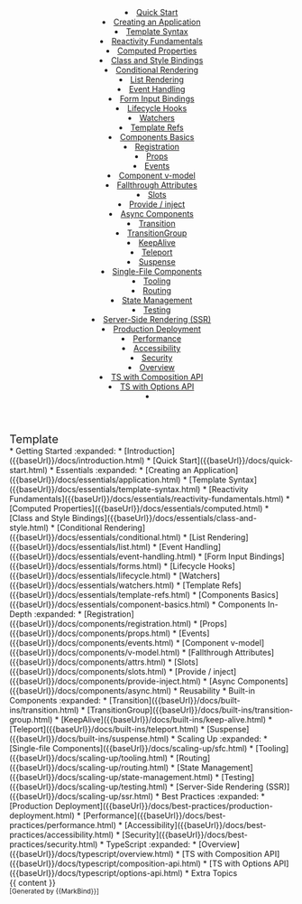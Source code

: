 <head-bottom>
  <link rel="stylesheet" href="{{baseUrl}}/stylesheets/main.css">
</head-bottom>

<header sticky>
  <navbar type="dark">
    <!-- <a slot="brand" href="{{baseUrl}}/index.html" title="Home" class="navbar-brand">Your Logo</a> -->
    <li><a href="{{baseUrl}}/docs/quick-start.html" class="nav-link">Quick Start</a></li>
    <dropdown header="Essentials" class="nav-link">
      <li><a href="{{baseUrl}}/docs/essentials/application.html" class="dropdown-item">Creating an Application</a></li>
      <li><a href="{{baseUrl}}/docs/essentials/template-syntax.html" class="dropdown-item">Template Syntax</a></li>
      <li><a href="{{baseUrl}}/docs/essentials/reactivity-fundamentals.html" class="dropdown-item">Reactivity Fundamentals</a></li>
      <li><a href="{{baseUrl}}/docs/essentials/computed.html" class="dropdown-item">Computed Properties</a></li>
      <li><a href="{{baseUrl}}/docs/essentials/class-and-style.html" class="dropdown-item">Class and Style Bindings</a></li>
      <li><a href="{{baseUrl}}/docs/essentials/conditional.html" class="dropdown-item">Conditional Rendering</a></li>
      <li><a href="{{baseUrl}}/docs/essentials/list.html" class="dropdown-item">List Rendering</a></li>
      <li><a href="{{baseUrl}}/docs/essentials/event-handling.html" class="dropdown-item">Event Handling</a></li>
      <li><a href="{{baseUrl}}/docs/essentials/forms.html" class="dropdown-item">Form Input Bindings</a></li>
      <li><a href="{{baseUrl}}/docs/essentials/lifecycle.html" class="dropdown-item">Lifecycle Hooks</a></li>
      <li><a href="{{baseUrl}}/docs/essentials/watchers.html" class="dropdown-item">Watchers</a></li>
      <li><a href="{{baseUrl}}/docs/essentials/template-refs.html" class="dropdown-item">Template Refs</a></li>
      <li><a href="{{baseUrl}}/docs/essentials/component-basics.html" class="dropdown-item">Components Basics</a></li>
    </dropdown>
    <dropdown header="Components In-Depth" class="nav-link">
      <li><a href="{{baseUrl}}/docs/components/registration.html" class="dropdown-item">Registration</a></li>
      <li><a href="{{baseUrl}}/docs/components/props.html" class="dropdown-item">Props</a></li>
      <li><a href="{{baseUrl}}/docs/components/events.html" class="dropdown-item">Events</a></li>
      <li><a href="{{baseUrl}}/docs/components/v-model.html" class="dropdown-item">Component v-model</a></li>
      <li><a href="{{baseUrl}}/docs/components/attrs.html" class="dropdown-item">Fallthrough Attributes</a></li>
      <li><a href="{{baseUrl}}/docs/components/slots.html" class="dropdown-item">Slots</a></li>
      <li><a href="{{baseUrl}}/docs/components/provide-inject.html" class="dropdown-item">Provide / inject</a></li>
      <li><a href="{{baseUrl}}/docs/components/async.html" class="dropdown-item">Async Components</a></li>
    </dropdown>
    <dropdown header="Built-in Components" class="nav-link">
      <li><a href="{{baseUrl}}/docs/built-ins/transition.html" class="dropdown-item">Transition</a></li>
      <li><a href="{{baseUrl}}/docs/built-ins/transition-group.html" class="dropdown-item">TransitionGroup</a></li>
      <li><a href="{{baseUrl}}/docs/built-ins/keep-alive.html" class="dropdown-item">KeepAlive</a></li>
      <li><a href="{{baseUrl}}/docs/built-ins/teleport.html" class="dropdown-item">Teleport</a></li>
      <li><a href="{{baseUrl}}/docs/built-ins/suspense.html" class="dropdown-item">Suspense</a></li>
    </dropdown>
    <dropdown header="Scaling Up" class="nav-link">
      <li><a href="{{baseUrl}}/docs/scaling-up/sfc.html" class="dropdown-item">Single-File Components</a></li>
      <li><a href="{{baseUrl}}/docs/scaling-up/tooling.html" class="dropdown-item">Tooling</a></li>
      <li><a href="{{baseUrl}}/docs/scaling-up/routing.html" class="dropdown-item">Routing</a></li>
      <li><a href="{{baseUrl}}/docs/scaling-up/state-management.html" class="dropdown-item">State Management</a></li>
      <li><a href="{{baseUrl}}/docs/scaling-up/testing.html" class="dropdown-item">Testing</a></li>
      <li><a href="{{baseUrl}}/docs/scaling-up/ssr.html" class="dropdown-item">Server-Side Rendering (SSR)</a></li>
    </dropdown>
    <dropdown header="Best practises" class="nav-link">
      <li><a href="{{baseUrl}}/docs/best-practices/production-deployment.html" class="dropdown-item">Production Deployment</a></li>
      <li><a href="{{baseUrl}}/docs/best-practices/performance.html" class="dropdown-item">Performance</a></li>
      <li><a href="{{baseUrl}}/docs/best-practices/accessibility.html" class="dropdown-item">Accessibility</a></li>
      <li><a href="{{baseUrl}}/docs/best-practices/security.html" class="dropdown-item">Security</a></li>
    </dropdown>
    <dropdown header="TypeScript" class="nav-link">
      <li><a href="{{baseUrl}}/docs/typescript/overview.html" class="dropdown-item">Overview</a></li>
      <li><a href="{{baseUrl}}/docs/typescript/composition-api.html" class="dropdown-item">TS with Composition API</a></li>
      <li><a href="{{baseUrl}}/docs/typescript/options-api.html" class="dropdown-item">TS with Options API</a></li>
    </dropdown>
    <li slot="right">
      <form class="navbar-form">
        <searchbar :data="searchData" placeholder="Search" :on-hit="searchCallback" menu-align-right></searchbar>
      </form>
    </li>
  </navbar>
</header>

<div id="flex-body">
  <nav id="site-nav">
    <div class="site-nav-top">
      <div class="fw-bold mb-2" style="font-size: 1.25rem;">Template</div>
    </div>
    <div class="nav-component slim-scroll">
      <site-nav>
<!-- * [Home :house:]({{ baseUrl }}/index.html) -->
* Getting Started :expanded:
  * [Introduction]({{baseUrl}}/docs/introduction.html)
  * [Quick Start]({{baseUrl}}/docs/quick-start.html)
* Essentials :expanded:
  * [Creating an Application]({{baseUrl}}/docs/essentials/application.html)
  * [Template Syntax]({{baseUrl}}/docs/essentials/template-syntax.html)
  * [Reactivity Fundamentals]({{baseUrl}}/docs/essentials/reactivity-fundamentals.html)
  * [Computed Properties]({{baseUrl}}/docs/essentials/computed.html)
  * [Class and Style Bindings]({{baseUrl}}/docs/essentials/class-and-style.html)
  * [Conditional Rendering]({{baseUrl}}/docs/essentials/conditional.html)
  * [List Rendering]({{baseUrl}}/docs/essentials/list.html)
  * [Event Handling]({{baseUrl}}/docs/essentials/event-handling.html)
  * [Form Input Bindings]({{baseUrl}}/docs/essentials/forms.html)
  * [Lifecycle Hooks]({{baseUrl}}/docs/essentials/lifecycle.html)
  * [Watchers]({{baseUrl}}/docs/essentials/watchers.html)
  * [Template Refs]({{baseUrl}}/docs/essentials/template-refs.html)
  * [Components Basics]({{baseUrl}}/docs/essentials/component-basics.html)
* Components In-Depth :expanded:
  * [Registration]({{baseUrl}}/docs/components/registration.html)
  * [Props]({{baseUrl}}/docs/components/props.html)
  * [Events]({{baseUrl}}/docs/components/events.html)
  * [Component v-model]({{baseUrl}}/docs/components/v-model.html)
  * [Fallthrough Attributes]({{baseUrl}}/docs/components/attrs.html)
  * [Slots]({{baseUrl}}/docs/components/slots.html)
  * [Provide / inject]({{baseUrl}}/docs/components/provide-inject.html)
  * [Async Components]({{baseUrl}}/docs/components/async.html)
* Reusability
* Built-in Components :expanded:
  * [Transition]({{baseUrl}}/docs/built-ins/transition.html)
  * [TransitionGroup]({{baseUrl}}/docs/built-ins/transition-group.html)
  * [KeepAlive]({{baseUrl}}/docs/built-ins/keep-alive.html)
  * [Teleport]({{baseUrl}}/docs/built-ins/teleport.html)
  * [Suspense]({{baseUrl}}/docs/built-ins/suspense.html)
* Scaling Up :expanded:
  * [Single-file Components]({{baseUrl}}/docs/scaling-up/sfc.html)
  * [Tooling]({{baseUrl}}/docs/scaling-up/tooling.html)
  * [Routing]({{baseUrl}}/docs/scaling-up/routing.html)
  * [State Management]({{baseUrl}}/docs/scaling-up/state-management.html)
  * [Testing]({{baseUrl}}/docs/scaling-up/testing.html)
  * [Server-Side Rendering (SSR)]({{baseUrl}}/docs/scaling-up/ssr.html)
* Best Practices :expanded:
  * [Production Deployment]({{baseUrl}}/docs/best-practices/production-deployment.html)
  * [Performance]({{baseUrl}}/docs/best-practices/performance.html)
  * [Accessibility]({{baseUrl}}/docs/best-practices/accessibility.html)
  * [Security]({{baseUrl}}/docs/best-practices/security.html)
* TypeScript :expanded:
  * [Overview]({{baseUrl}}/docs/typescript/overview.html)
  * [TS with Composition API]({{baseUrl}}/docs/typescript/composition-api.html)
  * [TS with Options API]({{baseUrl}}/docs/typescript/options-api.html)
* Extra Topics
      </site-nav>
    </div>
  </nav>
  <div id="content-wrapper">
    {{ content }}
  </div>
  <nav id="page-nav">
    <div class="nav-component slim-scroll">
      <page-nav />
    </div>
  </nav>
</div>

<footer>
  <!-- Support MarkBind by including a link to us on your landing page! -->
  <div class="text-center">
    <small>[Generated by {{MarkBind}}]</small>
  </div>
</footer>
